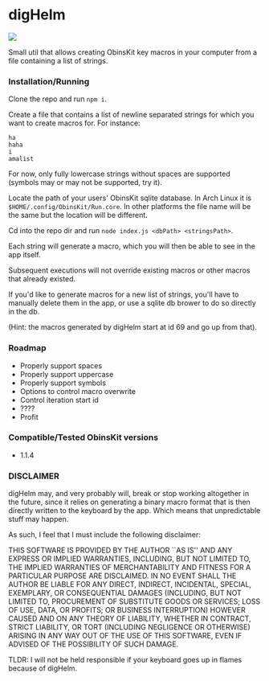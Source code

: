 # digHelm 

<img src="https://i.imgur.com/RmTYjcg.gif"></img>

Small util that allows creating ObinsKit key macros in your computer from a file containing a list of strings.

### Installation/Running

Clone the repo and run `npm i`.

Create a file that contains a list of newline separated strings for which you want to create macros for. For instance:

```
ha
haha
i
amalist
```

For now, only fully lowercase strings without spaces are supported (symbols may or may not be supported, try it).

Locate the path of your users' ObinsKit sqlite database. In Arch Linux it is `$HOME/.config/ObinsKit/Run.core`.
In other platforms the file name will be the same but the location will be different.

Cd into the repo dir and run `node index.js <dbPath> <stringsPath>`. 

Each string will generate a macro, which you will then be able to see in the app itself.

Subsequent executions will not override existing macros or other macros that already existed.

If you'd like to generate macros for a new list of strings, you'll have to manually delete them in the app, or use a sqlite db brower to do so directly in the db.

(Hint: the macros generated by digHelm start at id 69 and go up from that).

### Roadmap 
  * Properly support spaces
  * Properly support uppercase
  * Properly support symbols
  * Options to control macro overwrite 
  * Control iteration start id
  * ????
  * Profit

### Compatible/Tested ObinsKit versions
  * 1.1.4

### DISCLAIMER
 
digHelm may, and very probably will, break or stop working altogether in the future, since it relies on generating a binary macro format that is then directly written to the keyboard by the app.
Which means that unpredictable stuff may happen.

As such, I feel that I must include the following disclaimer:

THIS SOFTWARE IS PROVIDED BY THE AUTHOR ``AS IS'' AND ANY EXPRESS OR IMPLIED WARRANTIES, INCLUDING, BUT NOT LIMITED TO, THE IMPLIED WARRANTIES OF MERCHANTABILITY AND FITNESS FOR A PARTICULAR PURPOSE ARE DISCLAIMED. IN NO EVENT SHALL THE AUTHOR BE LIABLE FOR ANY DIRECT, INDIRECT, INCIDENTAL, SPECIAL, EXEMPLARY, OR CONSEQUENTIAL DAMAGES (INCLUDING, BUT NOT LIMITED TO, PROCUREMENT OF SUBSTITUTE GOODS OR SERVICES; LOSS OF USE, DATA, OR PROFITS; OR BUSINESS INTERRUPTION) HOWEVER CAUSED AND ON ANY THEORY OF LIABILITY, WHETHER IN CONTRACT, STRICT LIABILITY, OR TORT (INCLUDING NEGLIGENCE OR OTHERWISE) ARISING IN ANY WAY OUT OF THE USE OF THIS SOFTWARE, EVEN IF ADVISED OF THE POSSIBILITY OF SUCH DAMAGE.

TLDR: I will not be held responsible if your keyboard goes up in flames because of digHelm.
